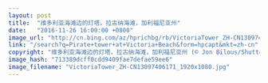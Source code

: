 ```yaml
---
layout: post
title:  "维多利亚海滩边的灯塔，拉古纳海滩，加利福尼亚州"
date:   "2016-11-26 16:00:00 +0800"
image_url: "http://cn.bing.com/az/hprichbg/rb/VictoriaTower_ZH-CN13097406171_1920x1080.jpg"
link: "/search?q=Pirate+tower+at+Victoria+Beach&form=hpcapt&mkt=zh-cn"
copyright: "维多利亚海滩边的灯塔，拉古纳海滩，加利福尼亚州 (© Jon Bilous/Shutterstock)"
image_hash: "713389dcff0cdd9409fae7defae59ee6"
image_filename: "VictoriaTower_ZH-CN13097406171_1920x1080.jpg"
---
```

